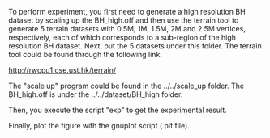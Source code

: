 To perform experiment, you first need to generate a high resolution BH dataset by scaling up the BH_high.off 
and then use the terrain tool to generate 5 terrain datasets with 0.5M, 1M, 1.5M, 2M and 2.5M vertices, respectively, 
each of which corresponds to a sub-region of the high resolution BH dataset. Next, put the 5 datasets under this folder.
The terrain tool could be found through the following link: 

http://rwcpu1.cse.ust.hk/terrain/

The "scale up" program could be found in the ../../scale_up folder. The BH_high.off is under the ../../dataset/BH_high folder.

Then, you execute the script "exp" to get the experimental result. 

Finally, plot the figure with the gnuplot script (.plt file). 
